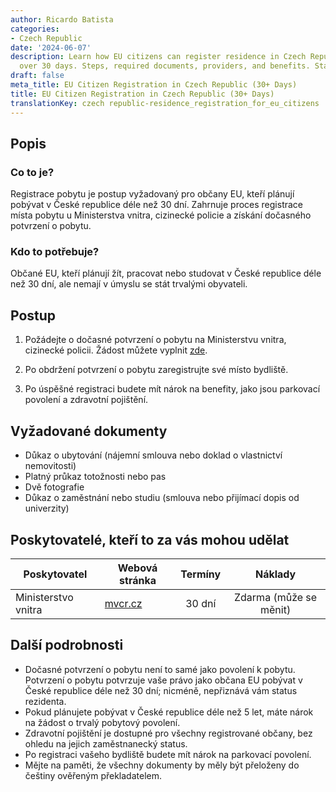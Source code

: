 ```yaml
---
author: Ricardo Batista
categories:
- Czech Republic
date: '2024-06-07'
description: Learn how EU citizens can register residence in Czech Republic for stays
  over 30 days. Steps, required documents, providers, and benefits. Stay informed!
draft: false
meta_title: EU Citizen Registration in Czech Republic (30+ Days)
title: EU Citizen Registration in Czech Republic (30+ Days)
translationKey: czech republic-residence_registration_for_eu_citizens
---
```



## Popis
### Co to je?
Registrace pobytu je postup vyžadovaný pro občany EU, kteří plánují pobývat v České republice déle než 30 dní. Zahrnuje proces registrace místa pobytu u Ministerstva vnitra, cizinecké policie a získání dočasného potvrzení o pobytu.

### Kdo to potřebuje?
Občané EU, kteří plánují žít, pracovat nebo studovat v České republice déle než 30 dní, ale nemají v úmyslu se stát trvalými obyvateli.

## Postup
1. Požádejte o dočasné potvrzení o pobytu na Ministerstvu vnitra, cizinecké policii. Žádost můžete vyplnit [zde](https://www.mvcr.cz/mvcren/article/temporary-residence.aspx).

2. Po obdržení potvrzení o pobytu zaregistrujte své místo bydliště.

3. Po úspěšné registraci budete mít nárok na benefity, jako jsou parkovací povolení a zdravotní pojištění.

## Vyžadované dokumenty
- Důkaz o ubytování (nájemní smlouva nebo doklad o vlastnictví nemovitosti)
- Platný průkaz totožnosti nebo pas
- Dvě fotografie
- Důkaz o zaměstnání nebo studiu (smlouva nebo přijímací dopis od univerzity)

## Poskytovatelé, kteří to za vás mohou udělat

| Poskytovatel    |     Webová stránka                                       |     Termíny                |       Náklady                 |
| --------------- | ---------------                                          |  :-------------:            | :-------------:               |
| Ministerstvo vnitra      |  [mvcr.cz](https://www.mvcr.cz/mvcren/)              |      30 dní                 |        Zdarma (může se měnit)       |

## Další podrobnosti
- Dočasné potvrzení o pobytu není to samé jako povolení k pobytu. Potvrzení o pobytu potvrzuje vaše právo jako občana EU pobývat v České republice déle než 30 dní; nicméně, nepřiznává vám status rezidenta.
- Pokud plánujete pobývat v České republice déle než 5 let, máte nárok na žádost o trvalý pobytový povolení.
- Zdravotní pojištění je dostupné pro všechny registrované občany, bez ohledu na jejich zaměstnanecký status.
- Po registraci vašeho bydliště budete mít nárok na parkovací povolení.
- Mějte na paměti, že všechny dokumenty by měly být přeloženy do češtiny ověřeným překladatelem.